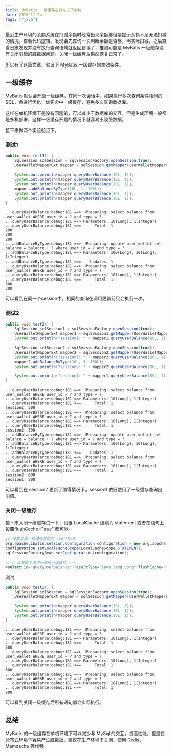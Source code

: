 ```yaml
---
title: MyBatis 一级缓存在分布式下的坑
date: 2019-11-24
tags: ["java"]
---
```


最近生产环境的余额系统在扣减余额时经常出现余额够但是提示余额不足无法扣减的情况。查看代码逻辑，发现会先查询一次判断余额是否够，再实际扣减，之后查看日志发现并没有执行查询语句就返回错误了，推测可能是 MyBatis 一级缓存没有关闭引起的脏数据问题。关闭一级缓存后果然恢复正常了。

所以有了这篇文章，验证下 MyBatis 一级缓存的生效条件。

## 一级缓存

MyBatis 默认会开启一级缓存，在同一次会话中，如果执行多次查询条件相同的 SQL，会进行优化，优先命中一级缓存，避免多次查询数据库。

这样在单机环境下是没有问题的，可以减少于数据库的交互。但是生成环境一般都是多机部署，这样一级缓存开启的情况下就容易出现脏数据。

接下来做两个实验验证下。

### 测试1

```java
public void test1() {
    SqlSession sqlSession = sqlSessionFactory.openSession(true);
    UserWalletMapperExt mapper = sqlSession.getMapper(UserWalletMapperExt.class);

    System.out.println(mapper.queryUserBalance(10L, 1));
    System.out.println(mapper.queryUserBalance(10L, 1));
    System.out.println(mapper.queryUserBalance(10L, 1));
    mapper.addBalanceByType(10L, 1, 100L);
    System.out.println(mapper.queryUserBalance(10L, 1));
    System.out.println(mapper.queryUserBalance(10L, 1));
}
```

```shell
...queryUserBalance:debug:181 ==>  Preparing: select balance from user_wallet WHERE user_id = ? and type = ? 
...queryUserBalance:debug:181 ==> Parameters: 10(Long), 1(Integer)
...queryUserBalance:debug:181 <==      Total: 1
200
200
200
...addBalanceByType:debug:181 ==>  Preparing: update user_wallet set balance = balance + ? where user_id = ? and type = ? 
...addBalanceByType:debug:181 ==> Parameters: 100(Long), 10(Long), 1(Integer)
...addBalanceByType:debug:181 <==    Updates: 1
...queryUserBalance:debug:181 ==>  Preparing: select balance from user_wallet WHERE user_id = ? and type = ? 
...queryUserBalance:debug:181 ==> Parameters: 10(Long), 1(Integer)
...queryUserBalance:debug:181 <==      Total: 1
300
300
```

可以看到在同一个session中，相同的查询在调用更新前只会执行一次。

### 测试2

```java
public void test2() {
    SqlSession sqlSession1 = sqlSessionFactory.openSession(true);
    UserWalletMapperExt mapper1 = sqlSession1.getMapper(UserWalletMapperExt.class);
    System.out.println("session1: " + mapper1.queryUserBalance(10L, 1));

    SqlSession sqlSession2 = sqlSessionFactory.openSession(true);
    UserWalletMapperExt mapper2 = sqlSession2.getMapper(UserWalletMapperExt.class);
    System.out.println("session2: " + mapper2.queryUserBalance(10L, 1));
    mapper2.addBalanceByType(10L, 1, 100L);
    System.out.println("session2: " + mapper2.queryUserBalance(10L, 1));

    System.out.println("session1: " + mapper1.queryUserBalance(10L, 1));
}
```

```shell
...queryUserBalance:debug:181 ==>  Preparing: select balance from user_wallet WHERE user_id = ? and type = ? 
...queryUserBalance:debug:181 ==> Parameters: 10(Long), 1(Integer)
...queryUserBalance:debug:181 <==      Total: 1
session1: 500
...queryUserBalance:debug:181 ==>  Preparing: select balance from user_wallet WHERE user_id = ? and type = ? 
...queryUserBalance:debug:181 ==> Parameters: 10(Long), 1(Integer)
...queryUserBalance:debug:181 <==      Total: 1
session2: 500
...addBalanceByType:debug:181 ==>  Preparing: update user_wallet set balance = balance + ? where user_id = ? and type = ? 
...addBalanceByType:debug:181 ==> Parameters: 100(Long), 10(Long), 1(Integer)
...addBalanceByType:debug:181 <==    Updates: 1
...queryUserBalance:debug:181 ==>  Preparing: select balance from user_wallet WHERE user_id = ? and type = ? 
...queryUserBalance:debug:181 ==> Parameters: 10(Long), 1(Integer)
...queryUserBalance:debug:181 <==      Total: 1
session2: 600
session1: 500
```

可以看到在 session2 更新了值得情况下，session1 依旧使用了一级缓存查询出旧值。

### 关闭一级缓存

接下来关闭一级缓存试一下，设置 LocalCache 级别为 statement 或者在语句上设置flushCache="true" 都可以。

```java
// 设置全局一级缓存级别为 STATEMENT
org.apache.ibatis.session.Configuration configuration = new org.apache.ibatis.session.Configuration();
configuration.setLocalCacheScope(LocalCacheScope.STATEMENT);
sqlSessionFactoryBean.setConfiguration(configuration);
```

```xml
<!-- 设置单个语句不使用一级缓存 -->
<select id="queryUserBalance" resultType="java.lang.Long" flushCache="true">
```

测试
```java
public void test3() {
    SqlSession sqlSession = sqlSessionFactory.openSession(true);
    UserWalletMapperExt mapper = sqlSession.getMapper(UserWalletMapperExt.class);

    System.out.println(mapper.queryUserBalance(10L, 1));
    System.out.println(mapper.queryUserBalance(10L, 1));
    System.out.println(mapper.queryUserBalance(10L, 1));
}
```

```shell
...queryUserBalance:debug:181 ==>  Preparing: select balance from user_wallet WHERE user_id = ? and type = ? 
...queryUserBalance:debug:181 ==> Parameters: 10(Long), 1(Integer)
...queryUserBalance:debug:181 <==      Total: 1
600
...queryUserBalance:debug:181 ==>  Preparing: select balance from user_wallet WHERE user_id = ? and type = ? 
...queryUserBalance:debug:181 ==> Parameters: 10(Long), 1(Integer)
...queryUserBalance:debug:181 <==      Total: 1
600
...queryUserBalance:debug:181 ==>  Preparing: select balance from user_wallet WHERE user_id = ? and type = ? 
...queryUserBalance:debug:181 ==> Parameters: 10(Long), 1(Integer)
...queryUserBalance:debug:181 <==      Total: 1
600
```

可以看到关闭一级缓存后所有语句都会实际执行。

## 总结

MyBatis 的一级缓存在单机环境下可以减少与 MySql 的交互，提高性能，但是在分布式环境下容易产生脏数据。建议在生产环境下关闭，使用 Redis，Memcache 等代替。